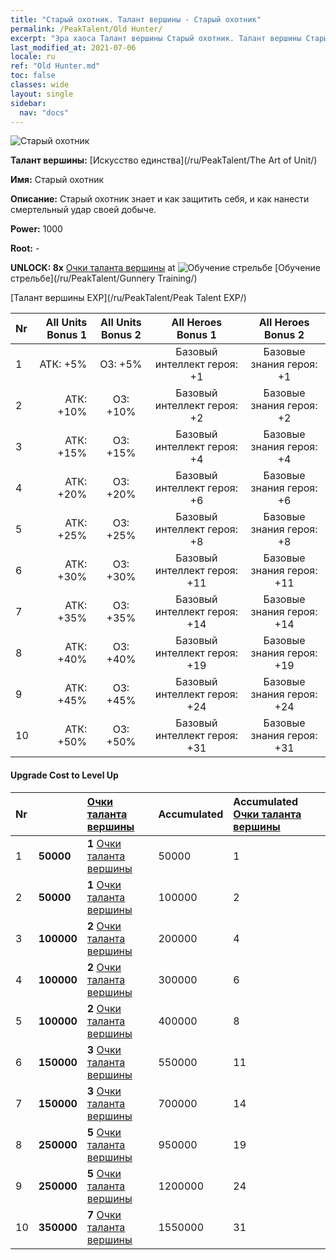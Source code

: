 ```yaml
---
title: "Старый охотник. Талант вершины - Старый охотник"
permalink: /PeakTalent/Old Hunter/
excerpt: "Эра хаоса Талант вершины Старый охотник. Талант вершины Старый охотник. Старый охотник"
last_modified_at: 2021-07-06
locale: ru
ref: "Old Hunter.md"
toc: false
classes: wide
layout: single
sidebar:
  nav: "docs"
---
```


  ![Старый охотник](/images/pt/talent_2010.png)

  **Талант вершины:** [Искусство единства](/ru/PeakTalent/The Art of Unit/)

  **Имя:** Старый охотник

  **Описание:** Старый охотник знает и как защитить себя, и как нанести смертельный удар своей добыче.

  **Power:** 1000

  **Root:** -

  **UNLOCK: 8x** [Очки таланта вершины](/ItemsRU/con_934/) at ![Обучение стрельбе](/images/pt/talent_2008.png) [Обучение стрельбе](/ru/PeakTalent/Gunnery Training/)

  [Талант вершины EXP](/ru/PeakTalent/Peak Talent EXP/)

  | Nr | All Units Bonus 1 | All Units Bonus 2 | All Heroes Bonus 1 | All Heroes Bonus 2 |
  |:---|--------------:|:-------------:|:-------------:|:-------------:|
  | 1 | АТК: +5% | ОЗ: +5% | Базовый интеллект героя: +1 | Базовые знания героя: +1 |
  | 2 | АТК: +10% | ОЗ: +10% | Базовый интеллект героя: +2 | Базовые знания героя: +2 |
  | 3 | АТК: +15% | ОЗ: +15% | Базовый интеллект героя: +4 | Базовые знания героя: +4 |
  | 4 | АТК: +20% | ОЗ: +20% | Базовый интеллект героя: +6 | Базовые знания героя: +6 |
  | 5 | АТК: +25% | ОЗ: +25% | Базовый интеллект героя: +8 | Базовые знания героя: +8 |
  | 6 | АТК: +30% | ОЗ: +30% | Базовый интеллект героя: +11 | Базовые знания героя: +11 |
  | 7 | АТК: +35% | ОЗ: +35% | Базовый интеллект героя: +14 | Базовые знания героя: +14 |
  | 8 | АТК: +40% | ОЗ: +40% | Базовый интеллект героя: +19 | Базовые знания героя: +19 |
  | 9 | АТК: +45% | ОЗ: +45% | Базовый интеллект героя: +24 | Базовые знания героя: +24 |
  | 10 | АТК: +50% | ОЗ: +50% | Базовый интеллект героя: +31 | Базовые знания героя: +31 |


#### Upgrade Cost to Level Up

  | Nr | <i class="fas fa-coins"/> | [Очки таланта вершины](/ItemsRU/con_934/) | Accumulated <i class="fas fa-coins"/> | Accumulated [Очки таланта вершины](/ItemsRU/con_934/) |
  |:---|:--------------|:-------------|:-------------|:-------------|
  | 1 | **50000** | **1** [Очки таланта вершины](/ItemsRU/con_934/) | 50000 | 1 |
  | 2 | **50000** | **1** [Очки таланта вершины](/ItemsRU/con_934/) | 100000 | 2 |
  | 3 | **100000** | **2** [Очки таланта вершины](/ItemsRU/con_934/) | 200000 | 4 |
  | 4 | **100000** | **2** [Очки таланта вершины](/ItemsRU/con_934/) | 300000 | 6 |
  | 5 | **100000** | **2** [Очки таланта вершины](/ItemsRU/con_934/) | 400000 | 8 |
  | 6 | **150000** | **3** [Очки таланта вершины](/ItemsRU/con_934/) | 550000 | 11 |
  | 7 | **150000** | **3** [Очки таланта вершины](/ItemsRU/con_934/) | 700000 | 14 |
  | 8 | **250000** | **5** [Очки таланта вершины](/ItemsRU/con_934/) | 950000 | 19 |
  | 9 | **250000** | **5** [Очки таланта вершины](/ItemsRU/con_934/) | 1200000 | 24 |
  | 10 | **350000** | **7** [Очки таланта вершины](/ItemsRU/con_934/) | 1550000 | 31 |

